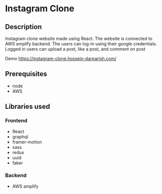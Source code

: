 # Instagram Clone

## Description

Instagram clone website made using React. The website is connected to AWS amplify backend. The users can log-in using their google credentials. Logged in users can upload a post, like a post, and comment on post

Demo
https://instagram-clone.hossein-darparish.com/

## Prerequisites
- node
- AWS

## Libraries used

### Frontend
- React
- graphql
- framer-motion
- sass
- redux
- uuid
- faker


### Backend
- AWS amplify
